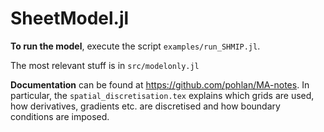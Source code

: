 # SheetModel.jl

**To run the model**, execute the script `examples/run_SHMIP.jl`.

The most relevant stuff is in `src/modelonly.jl`

**Documentation** can be found at https://github.com/pohlan/MA-notes. In particular, the `spatial_discretisation.tex` explains which grids are used, how derivatives, gradients etc. are discretised and how boundary conditions are imposed.